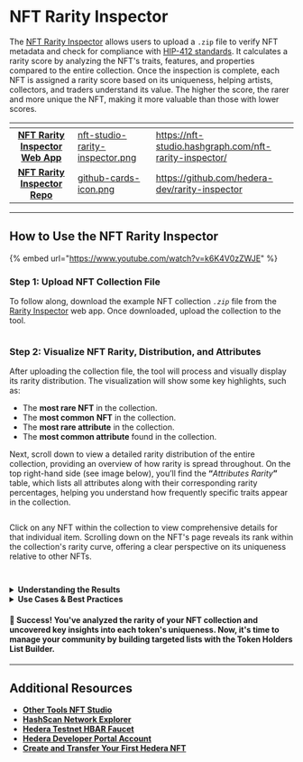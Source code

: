 # NFT Rarity Inspector

The [NFT Rarity Inspector](https://nft-studio.hashgraph.com/nft-rarity-inspector/) allows users to upload a `.zip` file to verify NFT metadata and check for compliance with [HIP-412 standards](https://hips.hedera.com/hip/hip-412). It calculates a rarity score by analyzing the NFT's traits, features, and properties compared to the entire collection. Once the inspection is complete, each NFT is assigned a rarity score based on its uniqueness, helping artists, collectors, and traders understand its value. The higher the score, the rarer and more unique the NFT, making it more valuable than those with lower scores.

<table data-card-size="large" data-view="cards"><thead><tr><th align="center"></th><th data-hidden data-card-cover data-type="files"></th><th data-hidden data-card-target data-type="content-ref"></th></tr></thead><tbody><tr><td align="center"><a href="https://nft-studio.hashgraph.com/nft-rarity-inspector/"><strong>NFT Rarity Inspector Web App</strong></a></td><td><a href="../../.gitbook/assets/nft-studio-rarity-inspector.png">nft-studio-rarity-inspector.png</a></td><td><a href="https://nft-studio.hashgraph.com/nft-rarity-inspector/">https://nft-studio.hashgraph.com/nft-rarity-inspector/</a></td></tr><tr><td align="center"><a href="https://github.com/hedera-dev/nft-rarity-inspector"><strong>NFT Rarity Inspector Repo</strong></a></td><td><a href="../../.gitbook/assets/github-cards-icon.png">github-cards-icon.png</a></td><td><a href="https://github.com/hedera-dev/rarity-inspector">https://github.com/hedera-dev/rarity-inspector</a></td></tr></tbody></table>

***

## How to Use the NFT Rarity Inspector

{% embed url="https://www.youtube.com/watch?v=k6K4V0zZWJE" %}

### Step 1: Upload NFT Collection File

To follow along, download the example NFT collection _`.zip`_ file from the [Rarity Inspector](https://www.nfttoolkit.app/nft-rarity-inspector/) web app. Once downloaded, upload the collection to the tool.

<figure><img src="../../.gitbook/assets/nft-studio-rarity-inspector-upload.png" alt=""><figcaption></figcaption></figure>

### Step 2: Visualize NFT Rarity, Distribution, and Attributes

After uploading the collection file, the tool will process and visually display its rarity distribution. The visualization will show some key highlights, such as:

* The **most rare NFT** in the collection.
* The **most common** **NFT** in the collection.
* The **most rare attribute** in the collection.
* The **most common attribute** found in the collection.

Next, scroll down to view a detailed rarity distribution of the entire collection, providing an overview of how rarity is spread throughout. On the top right-hand side (see image below), you’ll find the **“**_Attributes Rarity_**”** table, which lists all attributes along with their corresponding rarity percentages, helping you understand how frequently specific traits appear in the collection.

<figure><img src="../../.gitbook/assets/nft-studio-rarity-inspector-distribution.png" alt=""><figcaption></figcaption></figure>

Click on any NFT within the collection to view comprehensive details for that individual item. Scrolling down on the NFT's page reveals its rank within the collection's rarity curve, offering a clear perspective on its uniqueness relative to other NFTs.

<div><figure><img src="../../.gitbook/assets/nft-studio-rarity-inspector-details.png" alt=""><figcaption></figcaption></figure> <figure><img src="../../.gitbook/assets/nft-studio-rarity-inspector-details-2.png" alt=""><figcaption></figcaption></figure></div>

<details>

<summary><strong>Understanding the Results</strong></summary>

The rarity score generated by the NFT Rarity Inspector provides valuable insights into an NFT's relative uniqueness and potential value. Here's how to interpret the results:

* The score typically ranges across a scale, where a higher score indicates a rarer NFT. The value of the score is relative to other NFTs within the same collection.
* Each NFT is also ranked within the entire collection based on its score, giving you an idea of how unique a particular NFT is compared to others.
* The tool offers a detailed breakdown of each attribute and its rarity percentage within the collection. For example, if only 5% of NFTs share a specific trait, that trait significantly boosts the NFT’s rarity score.

By understanding the rarity score and the associated ranking, you can make informed decisions about the value of each NFT within the collection.

</details>

<details>

<summary><strong>Use Cases &#x26; Best Practices</strong></summary>

The NFT Rarity Inspector is designed to support various stages of your NFT project, from development to sale. Here are some practical ways to use the tool:

* Use the inspector before minting to ensure a balanced distribution of traits and accurately represent any "rare" items in your collection.
* Sellers can use the rarity scores to price their NFTs more effectively, highlighting rare traits to potential buyers and setting competitive prices based on uniqueness.
* Buyers and collectors can analyze rarity scores to make informed purchasing decisions, selecting NFTs that are more rare and potentially have greater resale value.
* Share the rarity distribution with your community to enhance transparency and generate excitement about your collection's unique aspects.

**Best Practices**

* Ensure traits are named consistently across all NFTs in your collection for accurate analysis.
* Run the tool periodically as your collection evolves or new items are added to keep rarity information current.
* Include all relevant attributes and properties in your metadata to ensure a thorough analysis and accurate rarity score.

</details>

#### 🎉 Success! You've analyzed the rarity of your NFT collection and uncovered key insights into each token's uniqueness. Now, it's time to manage your community by building targeted lists with the Token Holders List Builder.

***

## Additional Resources

* [**Other Tools NFT Studio**](https://nft-studio.hashgraph.com/)
* [**HashScan Network Explorer**](https://hashscan.io/)
* [**Hedera Testnet HBAR Faucet**](https://portal.hedera.com/faucet)
* [**Hedera Developer Portal Account**](https://portal.hedera.com/)
* [**Create and Transfer Your First Hedera NFT**](../../tutorials/token/create-and-transfer-your-first-nft.md)
